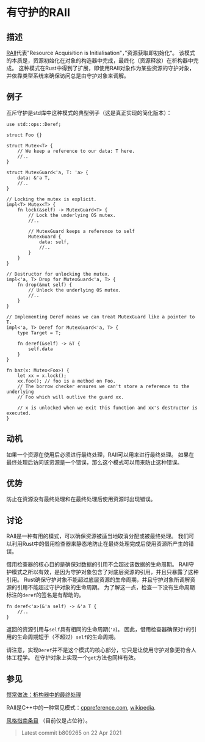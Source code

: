 # 有守护的RAII

## 描述

[RAII][wikipedia]代表"Resource Acquisition is Initialisation"，”资源获取即初始化“。
该模式的本质是，资源初始化在对象的构造器中完成，最终化（资源释放）在析构器中完成。
这种模式在Rust中得到了扩展，即使用RAII对象作为某些资源的守护对象，并依靠类型系统来确保访问总是由守护对象来调解。

## 例子

互斥守护是std库中这种模式的典型例子（这是真正实现的简化版本）：

```rust,ignore
use std::ops::Deref;

struct Foo {}

struct Mutex<T> {
    // We keep a reference to our data: T here.
    //..
}

struct MutexGuard<'a, T: 'a> {
    data: &'a T,
    //..
}

// Locking the mutex is explicit.
impl<T> Mutex<T> {
    fn lock(&self) -> MutexGuard<T> {
        // Lock the underlying OS mutex.
        //..

        // MutexGuard keeps a reference to self
        MutexGuard {
            data: self,
            //..
        }
    }
}

// Destructor for unlocking the mutex.
impl<'a, T> Drop for MutexGuard<'a, T> {
    fn drop(&mut self) {
        // Unlock the underlying OS mutex.
        //..
    }
}

// Implementing Deref means we can treat MutexGuard like a pointer to T.
impl<'a, T> Deref for MutexGuard<'a, T> {
    type Target = T;

    fn deref(&self) -> &T {
        self.data
    }
}

fn baz(x: Mutex<Foo>) {
    let xx = x.lock();
    xx.foo(); // foo is a method on Foo.
    // The borrow checker ensures we can't store a reference to the underlying
    // Foo which will outlive the guard xx.

    // x is unlocked when we exit this function and xx's destructor is executed.
}
```

## 动机

如果一个资源在使用后必须进行最终处理，RAII可以用来进行最终处理。
如果在最终处理后访问该资源是一个错误，那么这个模式可以用来防止这种错误。

## 优势

防止在资源没有最终处理和在最终处理后使用资源时出现错误。

## 讨论

RAII是一种有用的模式，可以确保资源被适当地取消分配或被最终处理。
我们可以利用Rust中的借用检查器来静态地防止在最终处理完成后使用资源所产生的错误。

借用检查器的核心目的是确保对数据的引用不会超过该数据的生命周期。
RAII守护模式之所以有效，是因为守护对象包含了对底层资源的引用，并且只暴露了这种引用。
Rust确保守护对象不能超过底层资源的生命周期，并且守护对象所调解资源的引用不能超过守护对象的生命周期。
为了解这一点，检查一下没有生命周期标注的`deref`的签名是有帮助的。

```rust,ignore
fn deref<'a>(&'a self) -> &'a T {
    //..
}
```

返回的资源引用与`self`具有相同的生命周期(`'a`)。
因此，借用检查器确保对`T`的引用的生命周期短于（不超过）`self`的生命周期。

请注意，实现`Deref`并不是这个模式的核心部分，它只是让使用守护对象更符合人体工程学。
在守护对象上实现一个`get`方法也同样有效。

## 参见

[惯常做法：析构器中的最终处理](../../idioms/dtor-finally.md)

RAII是C++中的一种常见模式：[cppreference.com](http://en.cppreference.com/w/cpp/language/raii),
[wikipedia][wikipedia].

[wikipedia]: https://en.wikipedia.org/wiki/Resource_Acquisition_Is_Initialization

[风格指南条目](https://doc.rust-lang.org/1.0.0/style/ownership/raii.html)
（目前仅是占位符）。

> Latest commit b809265 on 22 Apr 2021